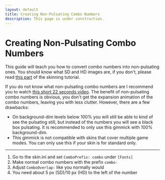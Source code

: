 ```yaml
---
layout: default
title: Creating Non-Pulsating Combo Numbers
description: This page is under construction.
---
```


# Creating Non-Pulsating Combo Numbers
This guide will teach you how to convert combo numbers into non-pulsating ones. You should know what SD and HD images are, if you don't, please read [this part](https://rockroller01.github.io/skinninginfo/tutorial/introduction.html#hdsd-elements-aspect-ratios-and-resolution) of the skinning tutorial.

If you do not know what non-pulsating combo numbers are I recommend you to watch [this short 22 seconds video](https://www.youtube.com/watch?v=_vJ0_PItNWM). The benefit of non-pulsating combo numbers is obvious, you don't get the expansion animation of the combo numbers, leaving you with less clutter. However, there are a few drawbacks:
- On background-dim levels below 100% you will still be able to kind of see the pulsating still, but instead of the numbers you will see a black box pulsating. It is recommended to only use this gimmick with 100% background-dim.
- This gimmick is not compatible with skins that cover multiple game modes. You can only use this if your skin is for standard only.

***

1. Go to the skin.ini and set ``ComboPrefix: combo`` under ``[Fonts]``
2. Make normal combo numbers with the prefix ``combo-``
4. Adjust ``ComboOverlap:`` like you normally would
3. You need about 5 px (SD)/10 px (HD) to the left of the number